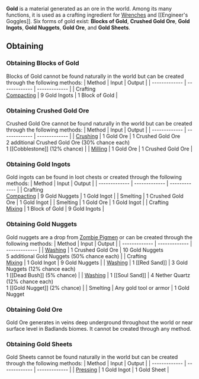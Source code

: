 **Gold** is a material generated as an ore in the world. Among its many functions, it is used as a crafting ingredient for [Wrenches](Wrench) and [[Engineer's Goggles]]. Six forms of gold exist: **Blocks of Gold**, **Crushed Gold Ore**, **Gold Ingots**, **Gold Nuggets**, **Gold Ore**, and **Gold Sheets**.

## Obtaining
### Obtaining Blocks of Gold
Blocks of Gold cannot be found naturally in the world but can be created through the following methods:
| Method | Input | Output |
| ------------- | ------------- | ------------- |
| Crafting <br> [Compacting](Mechanical-Press) | 9 Gold Ingots | 1 Block of Gold |

### Obtaining Crushed Gold Ore
Crushed Gold Ore cannot be found naturally in the world but can be created through the following methods:
| Method | Input | Output |
| ------------- | ------------- | ------------- |
| [Crushing](Crushing-Wheels) | 1 Gold Ore | 1 Crushed Gold Ore <br> 2 additional Crushed Gold Ore (30% chance each) <br> 1 [[Cobblestone]] (12% chance) |
| [Milling](Millstone) | 1 Gold Ore | 1 Crushed Gold Ore |

### Obtaining Gold Ingots
Gold ingots can be found in loot chests or created through the following methods:
| Method | Input | Output |
| ------------- | ------------- | ------------- |
| Crafting <br> [Compacting](Mechanical-Press) | 9 Gold Nuggets | 1 Gold Ingot |
| Smelting | 1 Crushed Gold Ore | 1 Gold Ingot |
| Smelting | 1 Gold Ore | 1 Gold Ingot |
| Crafting <br> [Mixing](Mechanical-Mixer) | 1 Block of Gold | 9 Gold Ingots |

### Obtaining Gold Nuggets
Gold nuggets are a drop from [Zombie Pigmen](Zombie-Pigman) or can be created through the following methods:
| Method | Input | Output |
| ------------- | ------------- | ------------- |
| [Washing](Encased-Fan) | 1 Crushed Gold Ore | 10 Gold Nuggets <br> 5 additional Gold Nuggets (50% chance each) |
| Crafting <br> [Mixing](Mechanical-Mixer) | 1 Gold Ingot | 9 Gold Nuggets |
| [Washing](Encased-Fan) | 1 [[Red Sand]] | 3 Gold Nuggets (12% chance each) <br> 1 [[Dead Bush]] (5% chance) |
| [Washing](Encased-Fan) | 1 [[Soul Sand]] | 4 Nether Quartz (12% chance each) <br> 1 [[Gold Nugget]] (2% chance) |
| Smelting | Any gold tool or armor | 1 Gold Nugget

### Obtaining Gold Ore
Gold Ore generates in veins deep underground throughout the world or near surface level in Badlands biomes. It cannot be created through any method.

### Obtaining Gold Sheets
Gold Sheets cannot be found naturally in the world but can be created through the following methods:
| Method | Input | Output |
| ------------- | ------------- | ------------- |
| [Pressing](Mechanical-Press) | 1 Gold Ingot | 1 Gold Sheet |